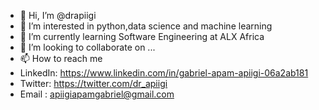 - 👋 Hi, I’m @drapiigi
- 👀 I’m interested in python,data science and machine learning
- 🌱 I’m currently learning Software Engineering at ALX Africa
- 💞️ I’m looking to collaborate on ...
- 📫 How to reach me 
- LinkedIn:  <https://www.linkedin.com/in/gabriel-apam-apiigi-06a2ab181>
- Twitter:   <https://twitter.com/dr_apiigi>
- Email :    apiigiapamgabriel@gmail.com
<!---
drapiigi/drapiigi is a ✨ special ✨ repository because its `README.md` (this file) appears on your GitHub profile.
You can click the Preview link to take a look at your changes.
--->

